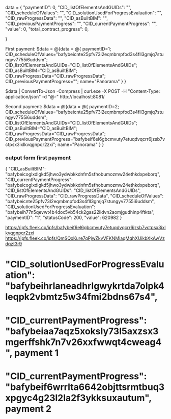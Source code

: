 data = {
  "paymentID": 0,
  "CID_listOfElementsAndGUIDs": "", 
  "CID_scheduleOfValues": "",
  "CID_solutionUsedForProgressEvaluation": "",
  "CID_rawProgressData": "",
  "CID_asBuiltBIM": "",
  "CID_previousPaymentProgress": "",
  "CID_currentPaymentProgress": "",
  "value": 0,
  "total_contract_progress": 0,

}

First payment:
$data = @{data = @{
    paymentID=1;
    CID_scheduleOfValues="bafybeicnte25pfv73l2eqmbmpfod3s4fll3gmjq7stungyv7755i6uddsm";
    CID_listOfElementsAndGUIDs="CID_listOfElementsAndGUIDs";
    CID_asBuiltBIM="CID_asBuiltBIM";
    CID_rawProgressData="CID_rawProgressData";
    CID_previousPaymentProgress="";
    name="Panorama"
    }
}

$data | ConvertTo-Json -Compress | curl.exe -X POST -H "Content-Type: application/json" -d "@-" http://localhost:8081/

Second payment:
$data = @{data = @{
    paymentID=2;
    CID_scheduleOfValues="bafybeicnte25pfv73l2eqmbmpfod3s4fll3gmjq7stungyv7755i6uddsm";
    CID_listOfElementsAndGUIDs="CID_listOfElementsAndGUIDs";
    CID_asBuiltBIM="CID_asBuiltBIM";
    CID_rawProgressData="CID_rawProgressData";
    CID_previousPaymentProgress="bafybeif6el6gbcmvuty7etuqdvqcrr6jzsb7vctpsx3ixlkvqgnpqr2zxi";
    name="Panorama"
    }
}



### output form first payment
{
  "CID_asBuiltBIM": "bafybeicoglxdlgkd5jhwo3ydwbkkdnfm5sfhobumozmw24ethkdxpeborq",
  "CID_currentPaymentProgress": "bafybeicoglxdlgkd5jhwo3ydwbkkdnfm5sfhobumozmw24ethkdxpeborq",
  "CID_listOfElementsAndGUIDs": "CID_listOfElementsAndGUIDs",
  "CID_rawProgressData": "CID_rawProgressData",
  "CID_scheduleOfValues": "bafybeicnte25pfv73l2eqmbmpfod3s4fll3gmjq7stungyv7755i6uddsm",
  "CID_solutionUsedForProgressEvaluation": "bafybeih77n5qevwt4b4dox5vb54ck2gas22lidvn2aomjgudhinp4ftkta",
  "paymentID": "1",
  "statusCode": 200,
  "value": 620982
}



https://ipfs.fleek.co/ipfs/bafybeif6el6gbcmvuty7etuqdvqcrr6jzsb7vctpsx3ixlkvqgnpqr2zxi
https://ipfs.fleek.co/ipfs/QmSQxKure7qPjwZkvVFKNMiaqMqhXUikbXkAwVzdqzt3r9


# "CID_solutionUsedForProgressEvaluation": "bafybeihrlaneadhrlgwykrtda7olpk4leqpk2vbmtz5w34fmi2bdns67s4",
# "CID_currentPaymentProgress": "bafybeiaa7aqz5xoksly73l5axzsx3mgerffshk7n7v26xxfwwqt4cweag4", payment 1
# "CID_currentPaymentProgress": "bafybeif6wrrlta6642objttsrmtbuq3xpgyc4g23l2la2f3ykksuxautum", payment 2
